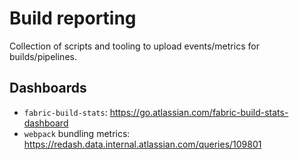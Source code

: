 # Build reporting

Collection of scripts and tooling to upload events/metrics for builds/pipelines.

## Dashboards

- `fabric-build-stats`: https://go.atlassian.com/fabric-build-stats-dashboard
- `webpack` bundling metrics: https://redash.data.internal.atlassian.com/queries/109801
